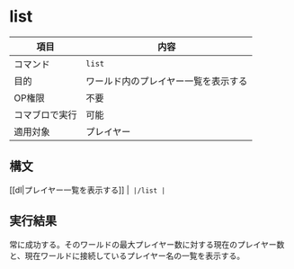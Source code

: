 # list

|項目|内容|
|---|---|
|コマンド|`list`|
|目的|ワールド内のプレイヤー一覧を表示する|
|OP権限|不要|
|コマブロで実行|可能|
|適用対象|プレイヤー|

## 構文

[[dl|プレイヤー一覧を表示する]]
|```
|/list
|```

## 実行結果

常に成功する。そのワールドの最大プレイヤー数に対する現在のプレイヤー数と、現在ワールドに接続しているプレイヤー名の一覧を表示する。

